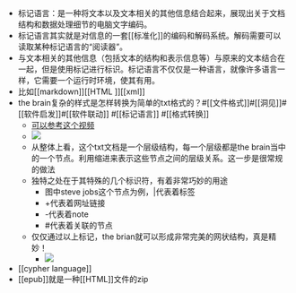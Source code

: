 - 标记语言：是一种将文本以及文本相关的其他信息结合起来，展现出关于文档结构和数据处理细节的电脑文字编码。
- 标记语言其实就是对信息的一套[[标准化]]的编码和解码系统。解码需要可以读取某种标记语言的“阅读器”。
- 与文本相关的其他信息（包括文本的结构和表示信息等）与原来的文本结合在一起，但是使用标记进行标识。标记语言不仅仅是一种语言，就像许多语言一样，它需要一个运行时环境，使其有用。
- 比如[[markdown]][[HTML ]][[xml]]
- the brain复杂的样式是怎样转换为简单的txt格式的？#[[文件格式]]#[[洞见]]#[[软件启发]]#[[软件联动]] #[[标记语言]] #[[格式转换]]
    - [可以参考这个视频](https://www.thebrain.com/support/tutorials#importing-and-exporting)
    - ![](https://firebasestorage.googleapis.com/v0/b/firescript-577a2.appspot.com/o/imgs%2Fapp%2Fxinyiheng%2FXY1n4pKjaz.png?alt=media&token=776809d0-5ded-4b68-a638-5b4e4082851a)
    - 从整体上看，这个txt文档是一个层级结构，每一个层级都是the brain当中的一个节点。利用缩进来表示这些节点之间的层级关系。这一步是很常规的做法
    - 独特之处在于其特殊的几个标识符，有着非常巧妙的用途
        - 图中steve jobs这个节点为例，|代表着标签
        - +代表着网址链接
        - -代表着note
        - #代表着关联的节点
    - 仅仅通过以上标记，the brian就可以形成非常完美的网状结构，真是精妙！
        - ![](https://firebasestorage.googleapis.com/v0/b/firescript-577a2.appspot.com/o/imgs%2Fapp%2Fxinyiheng%2FWx4bNJVlQo.png?alt=media&token=00ef94ad-30db-418e-bf32-2bc75d45d6e7)
- [[cypher language]]
- [[epub]]就是一种[[HTML]]文件的zip
